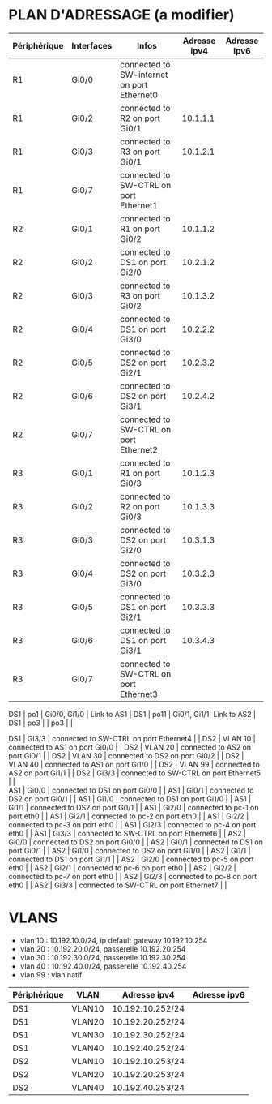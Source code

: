 # PLAN D'ADRESSAGE (a modifier)
| Périphérique  |Interfaces  |Infos  | Adresse ipv4  |  Adresse ipv6
|---|-----|-----|----|----|
R1 | Gi0/0 | connected to SW-internet on port Ethernet0 |  | 
R1 | Gi0/2 | connected to R2 on port Gi0/1 | 10.1.1.1 | 
R1 | Gi0/3 | connected to R3 on port Gi0/1 | 10.1.2.1 | 
R1 | Gi0/7 | connected to SW-CTRL on port Ethernet1 |  | 
R2 | Gi0/1 | connected to R1 on port Gi0/2 | 10.1.1.2 | 
R2 | Gi0/2 | connected to DS1 on port Gi2/0 | 10.2.1.2 | 
R2 | Gi0/3 | connected to R3 on port Gi0/2 | 10.1.3.2| 
R2 | Gi0/4 | connected to DS1 on port Gi3/0 | 10.2.2.2 | 
R2 | Gi0/5 | connected to DS2 on port Gi2/1 | 10.2.3.2 | 
R2 | Gi0/6 | connected to DS2 on port Gi3/1 | 10.2.4.2 | 
R2 | Gi0/7 | connected to SW-CTRL on port Ethernet2 |  | 
R3 | Gi0/1 | connected to R1 on port Gi0/3 | 10.1.2.3 | 
R3 | Gi0/2 | connected to R2 on port Gi0/3 | 10.1.3.3 | 
R3 | Gi0/3 | connected to DS2 on port Gi2/0 | 10.3.1.3 | 
R3 | Gi0/4 | connected to DS2 on port Gi3/0 | 10.3.2.3 | 
R3 | Gi0/5 | connected to DS1 on port Gi2/1 | 10.3.3.3 | 
R3 | Gi0/6 | connected to DS1 on port Gi3/1 | 10.3.4.3 | 
R3 | Gi0/7 | connected to SW-CTRL on port Ethernet3 |  | 

DS1 | po1 | Gi0/0, Gi1/0 | Link to AS1 |
DS1 | po11 | Gi0/1, Gi1/1| Link to AS2 |
DS1 | po3 | | po3 |  | 

DS1 | Gi3/3 | connected to SW-CTRL on port Ethernet4 |  | 
DS2 | VLAN 10 | connected to AS1 on port Gi0/0 |  | 
DS2 | VLAN 20 | connected to AS2 on port Gi0/1 |  | 
DS2 | VLAN 30 | connected to DS2 on port Gi0/2 |  | 
DS2 | VLAN 40 | connected to AS1 on port Gi1/0 |  | 
DS2 | VLAN 99 | connected to AS2 on port Gi1/1 |  | 
DS2 | Gi3/3 | connected to SW-CTRL on port Ethernet5 |  |  
AS1  |  Gi0/0  |  connected to DS1 on port Gi0/0   |  | 
AS1  |  Gi0/1  |  connected to DS2 on port Gi0/1   |  | 
AS1  |  Gi1/0  |  connected to DS1 on port Gi1/0   |  | 
AS1  |  Gi1/1  |  connected to DS2 on port Gi1/1   |  | 
AS1  |  Gi2/0  |  connected to pc-1 on port eth0   |  | 
AS1  |  Gi2/1  |  connected to pc-2 on port eth0   |  | 
AS1  |  Gi2/2  |  connected to pc-3 on port eth0   |  | 
AS1  |  Gi2/3  |  connected to pc-4 on port eth0   |  | 
AS1  |  Gi3/3  |  connected to SW-CTRL on port Ethernet6 |  | 
AS2 | Gi0/0 | connected to DS2 on port Gi0/0 |  | 
AS2 | Gi0/1 | connected to DS1 on port Gi0/1 |  | 
AS2 | Gi1/0 | connected to DS2 on port Gi1/0 |  | 
AS2 | Gi1/1 | connected to DS1 on port Gi1/1 |  | 
AS2 | Gi2/0 | connected to pc-5 on port eth0 |  | 
AS2 | Gi2/1 | connected to pc-6 on port eth0 |  | 
AS2 | Gi2/2 | connected to pc-7 on port eth0 |  | 
AS2 | Gi2/3 | connected to pc-8 on port eth0 |  | 
AS2 | Gi3/3 | connected to SW-CTRL on port Ethernet7 |  | 


# VLANS
- vlan 10 : 10.192.10.0/24, ip default gateway 10.192.10.254
- vlan 20 : 10.192.20.0/24, passerelle 10.192.20.254
- vlan 30 : 10.192.30.0/24, passerelle 10.192.30.254
- vlan 40 : 10.192.40.0/24, passerelle 10.192.40.254
- vlan 99 : vlan natif

| Périphérique  |VLAN | Adresse ipv4  |  Adresse ipv6
|---|-----|----|----|
DS1 | VLAN10 | 10.192.10.252/24 | 
DS1 | VLAN20 | 10.192.20.252/24 |  
DS1 | VLAN30 | 10.192.30.252/24 | 
DS1 | VLAN40 | 10.192.40.252/24 | 
DS2 | VLAN10 | 10.192.10.253/24 | 
DS2 | VLAN20 | 10.192.20.253/24 | 
DS2 | VLAN40 | 10.192.40.253/24 | 
